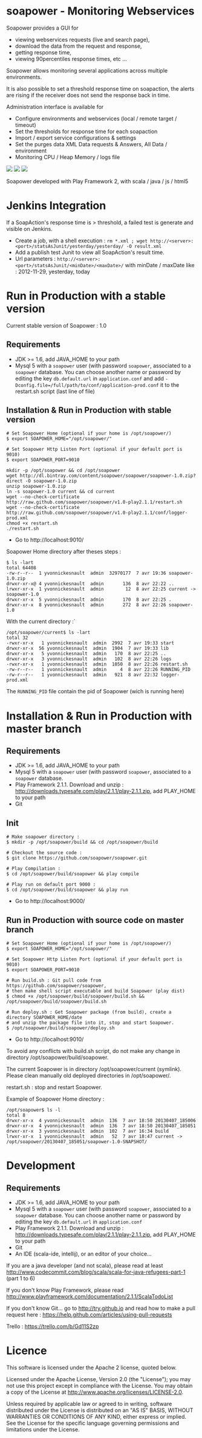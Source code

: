 soapower - Monitoring Webservices
========

Soapower provides a GUI for 
 - viewing webservices requests (live and search page),
 - download the data from the request and response, 
 - getting response time,
 - viewing 90percentiles response times, etc ...

Soapower allows monitoring several applications across multiple environments. 

It is also possible to set a threshold response time on soapaction, 
the alerts are rising if the receiver does not send the response back in time.

Administration interface is available for
 - Configure environments and webservices (local / remote target / timeout)
 - Set the thresholds for response time for each soapaction
 - Import / export service configurations & settings
 - Set the purges data XML Data requests & Answers, All Data /  environment
 - Monitoring CPU / Heap Memory / logs file

<img src='https://raw.github.com/soapower/soapower/master/public/images/soapower/ucDiagram.png' display='float:left'>
<img src='https://raw.github.com/soapower/soapower/master/public/images/soapower/seqDiagram.png' display='float:right'>
<img src='https://raw.github.com/soapower/soapower/master/public/images/soapower/classDiagram.png' display='float:left'>


Soapower developed with Play Framework 2, with scala / java / js / html5


Jenkins Integration
===================
If a SoapAction's response time is > threshold, a failed test is generate and visible on Jenkins.

- Create a job, with a shell execution :
`rm *.xml ; wget http://<server>:<port>/statsAsJunit/yesterday/yesterday/ -O result.xml`
- Add a publish test Junit to view all SoapAction's result time. 
- Url parameters : `http://<server>:<port>/statsAsJunit/<minDate>/<maxDate>/` with minDate / maxDate like : 2012-11-29, yesterday, today


Run in Production with a stable version
=======
Current stable version of Soapower : 1.0

Requirements
-----------
* JDK >= 1.6, add JAVA_HOME to your path
* Mysql 5 with a `soapower` user (with password `soapower`, associated to a `soapower` database. You can choose another
name or password by editing the key `db.default.url` in `application.conf` and add `-Dconfig.file=/full/path/to/conf/application-prod.conf` it to the restart.sh script (last line of file)

Installation & Run in Production with stable version
-----------

```
# Set Soapower Home (optional if your home is /opt/soapower/)
$ export SOAPOWER_HOME="/opt/soapower/"

# Set Soapower Http Listen Port (optional if your default port is 9010)
$ export SOAPOWER_PORT=9010

mkdir -p /opt/soapower && cd /opt/soapower
wget http://dl.bintray.com/content/soapower/soapower/soapower-1.0.zip?direct -O soapower-1.0.zip
unzip soapower-1.0.zip
ln -s soapower-1.0 current && cd current
wget --no-check-certificate http://raw.github.com/soapower/soapower/v1.0-play2.1.1/restart.sh
wget --no-check-certificate http://raw.github.com/soapower/soapower/v1.0-play2.1.1/conf/logger-prod.xml
chmod +x restart.sh
./restart.sh
```

* Go to http://localhost:9010/


Soapower Home directory after theses steps :
```
$ ls -lart
total 64408
-rw-r--r--  1 yvonnickesnault  admin  32970177  7 avr 19:36 soapower-1.0.zip
drwxr-xr-x@ 4 yvonnickesnault  admin       136  8 avr 22:22 ..
lrwxr-xr-x  1 yvonnickesnault  admin        12  8 avr 22:25 current -> soapower-1.0
drwxr-xr-x  5 yvonnickesnault  admin       170  8 avr 22:25 .
drwxr-xr-x  8 yvonnickesnault  admin       272  8 avr 22:26 soapower-1.0
```

With the current directory :`
```
/opt/soapower/current$ ls -lart
total 32
-rwxr-xr-x   1 yvonnickesnault  admin  2992  7 avr 19:33 start
drwxr-xr-x  56 yvonnickesnault  admin  1904  7 avr 19:33 lib
drwxr-xr-x   5 yvonnickesnault  admin   170  8 avr 22:25 ..
drwxr-xr-x   3 yvonnickesnault  admin   102  8 avr 22:26 logs
-rwxr-xr-x   1 yvonnickesnault  admin  1050  8 avr 22:26 restart.sh
-rw-r--r--   1 yvonnickesnault  admin     4  8 avr 22:26 RUNNING_PID
-rw-r--r--   1 yvonnickesnault  admin   921  8 avr 22:32 logger-prod.xml
```

The `RUNNING_PID` file contain the pid of Soapower (wich is running here)


Installation & Run in Production with master branch
=======

Requirements
-----------
* JDK >= 1.6, add JAVA_HOME to your path
* Mysql 5 with a `soapower` user (with password `soapower`, associated to a `soapower` database.
* Play Framework 2.1.1. Download and unzip : http://downloads.typesafe.com/play/2.1.1/play-2.1.1.zip, add PLAY_HOME to your path
* Git


Init
-----

```
# Make soapower directory : 
$ mkdir -p /opt/soapower/build && cd /opt/soapower/build

# Checkout the source code : 
$ git clone https://github.com/soapower/soapower.git

# Play Compilation : 
$ cd /opt/soapower/build/soapower && play compile

# Play run on default port 9000 : 
$ cd /opt/soapower/build/soapower && play run

```

* Go to http://localhost:9000/


Run in Production with source code on master branch
-----------

```
# Set Soapower Home (optional if your home is /opt/soapower/)
$ export SOAPOWER_HOME="/opt/soapower/"

# Set Soapower Http Listen Port (optional if your default port is 9010)
$ export SOAPOWER_PORT=9010

# Run build.sh : Git pull code from https://github.com/soapower/soapower, 
# then make shell script executable and build Soapower (play dist)
$ chmod +x /opt/soapower/build/soapower/build.sh && /opt/soapower/build/soapower/build.sh

# Run deploy.sh : Get Soapower package (from build), create a directory SOAPOWER_HOME/date 
# and unzip the package file into it, stop and start Soapower.
$ /opt/soapower/build/soapower/deploy.sh

```

* Go to http://localhost:9010/


To avoid any conflicts with build.sh script, do not make any change in directory /opt/soapower/build/soapower.

The current Soapower is in directory /opt/soapower/current (symlink). Please clean manually old deployed directories in /opt/soapower/.

restart.sh : stop and restart Soapower.

Example of Soapower Home directory :
```
/opt/soapower$ ls -l
total 8
drwxr-xr-x  4 yvonnickesnault  admin  136  7 avr 18:50 20130407_185006
drwxr-xr-x  4 yvonnickesnault  admin  136  7 avr 18:50 20130407_185051
drwxr-xr-x  3 yvonnickesnault  admin  102  7 avr 16:34 build
lrwxr-xr-x  1 yvonnickesnault  admin   52  7 avr 18:47 current -> /opt/soapower/20130407_185051/soapower-1.0-SNAPSHOT/
```


Development
==========

Requirements
-----------
* JDK >= 1.6, add JAVA_HOME to your path
* Mysql 5 with a `soapower` user (with password `soapower`, associated to a `soapower` database. You can choose another
name or password by editing the key `db.default.url` in `application.conf`
* Play Framework 2.1.1. Download and unzip : http://downloads.typesafe.com/play/2.1.1/play-2.1.1.zip, add PLAY_HOME to your path
* Git
* An IDE (scala-ide, intellij), or an editor of your choice...

If you are a java developer (and not scala), please read at least http://www.codecommit.com/blog/scala/scala-for-java-refugees-part-1 (part 1 to 6)

If you don't know Play Framework, please read http://www.playframework.com/documentation/2.1.1/ScalaTodoList

If you don't know Git... go to http://try.github.io and read how to make a pull request here : https://help.github.com/articles/using-pull-requests

Trello : https://trello.com/b/Gd11S2zp

Licence
=======
This software is licensed under the Apache 2 license, quoted below.

Licensed under the Apache License, Version 2.0 (the "License"); you may not use this project except in compliance with the License. You may obtain a copy of the License at http://www.apache.org/licenses/LICENSE-2.0.

Unless required by applicable law or agreed to in writing, software distributed under the License is distributed on an "AS IS" BASIS, WITHOUT WARRANTIES OR CONDITIONS OF ANY KIND, either express or implied. See the License for the specific language governing permissions and limitations under the License.
